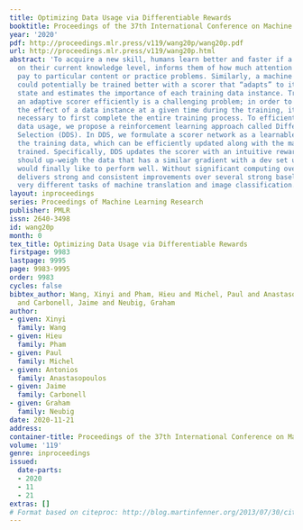 ```yaml
---
title: Optimizing Data Usage via Differentiable Rewards
booktitle: Proceedings of the 37th International Conference on Machine Learning
year: '2020'
pdf: http://proceedings.mlr.press/v119/wang20p/wang20p.pdf
url: http://proceedings.mlr.press/v119/wang20p.html
abstract: 'To acquire a new skill, humans learn better and faster if a tutor, based
  on their current knowledge level, informs them of how much attention they should
  pay to particular content or practice problems. Similarly, a machine learning model
  could potentially be trained better with a scorer that “adapts” to its current learning
  state and estimates the importance of each training data instance. Training such
  an adaptive scorer efficiently is a challenging problem; in order to precisely quantify
  the effect of a data instance at a given time during the training, it is typically
  necessary to first complete the entire training process. To efficiently optimize
  data usage, we propose a reinforcement learning approach called Differentiable Data
  Selection (DDS). In DDS, we formulate a scorer network as a learnable function of
  the training data, which can be efficiently updated along with the main model being
  trained. Specifically, DDS updates the scorer with an intuitive reward signal: it
  should up-weigh the data that has a similar gradient with a dev set upon which we
  would finally like to perform well. Without significant computing overhead, DDS
  delivers strong and consistent improvements over several strong baselines on two
  very different tasks of machine translation and image classification.'
layout: inproceedings
series: Proceedings of Machine Learning Research
publisher: PMLR
issn: 2640-3498
id: wang20p
month: 0
tex_title: Optimizing Data Usage via Differentiable Rewards
firstpage: 9983
lastpage: 9995
page: 9983-9995
order: 9983
cycles: false
bibtex_author: Wang, Xinyi and Pham, Hieu and Michel, Paul and Anastasopoulos, Antonios
  and Carbonell, Jaime and Neubig, Graham
author:
- given: Xinyi
  family: Wang
- given: Hieu
  family: Pham
- given: Paul
  family: Michel
- given: Antonios
  family: Anastasopoulos
- given: Jaime
  family: Carbonell
- given: Graham
  family: Neubig
date: 2020-11-21
address: 
container-title: Proceedings of the 37th International Conference on Machine Learning
volume: '119'
genre: inproceedings
issued:
  date-parts:
  - 2020
  - 11
  - 21
extras: []
# Format based on citeproc: http://blog.martinfenner.org/2013/07/30/citeproc-yaml-for-bibliographies/
---
```

